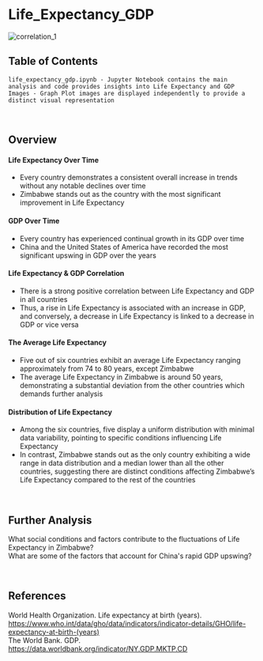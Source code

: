 # Life_Expectancy_GDP

![correlation_1](https://github.com/melisatahiraj/Life_Expectancy_GDP/assets/147450801/175b6d09-b7ec-4913-aaef-8fc072d3ae95)

## Table of Contents
    life_expectancy_gdp.ipynb - Jupyter Notebook contains the main analysis and code provides insights into Life Expectancy and GDP
    Images - Graph Plot images are displayed independently to provide a distinct visual representation

<br>

## Overview

#### Life Expectancy Over Time

- Every country demonstrates a consistent overall increase in trends without any notable declines over time
- Zimbabwe stands out as the country with the most significant improvement in Life Expectancy

#### GDP Over Time

- Every country has experienced continual growth in its GDP over time
- China and the United States of America have recorded the most significant upswing in GDP over the years

#### Life Expectancy & GDP Correlation

- There is a strong positive correlation between Life Expectancy and GDP in all countries
- Thus, a rise in Life Expectancy is associated with an increase in GDP, and conversely, a decrease in Life Expectancy is linked to a decrease in GDP or vice versa

#### The Average Life Expectancy

- Five out of six countries exhibit an average Life Expectancy ranging approximately from 74 to 80 years, except Zimbabwe
- The average Life Expectancy in Zimbabwe is around 50 years, demonstrating a substantial deviation from the other countries which demands further analysis

#### Distribution of Life Expectancy

- Among the six countries, five display a uniform distribution with minimal data variability, pointing to specific conditions influencing Life Expectancy
- In contrast, Zimbabwe stands out as the only country exhibiting a wide range in data distribution and a median lower than all the other countries, suggesting there are distinct conditions affecting Zimbabwe’s Life Expectancy compared to the rest of the countries

<br>

## Further Analysis

What social conditions and factors contribute to the fluctuations of Life Expectancy in Zimbabwe? <br>
What are some of the factors that account for China's rapid GDP upswing?

<br>

## References

World Health Organization. Life expectancy at birth (years). https://www.who.int/data/gho/data/indicators/indicator-details/GHO/life-expectancy-at-birth-(years) <br>
The World Bank. GDP. https://data.worldbank.org/indicator/NY.GDP.MKTP.CD

